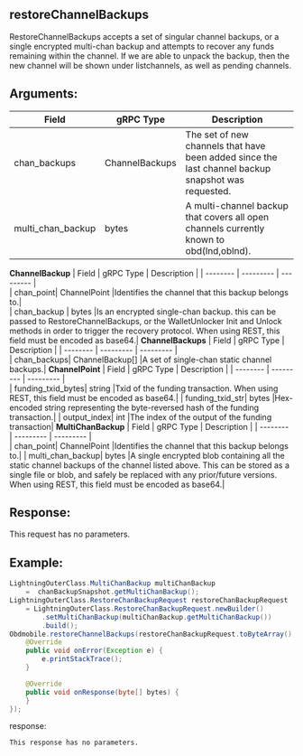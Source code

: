 ## restoreChannelBackups 

RestoreChannelBackups accepts a set of singular channel backups, or a single encrypted multi-chan backup and attempts to recover any funds remaining within the channel. If we are able to unpack the backup, then the new channel will be shown under listchannels, as well as pending channels.

## Arguments:
| Field		         |	gRPC Type		|	   Description  |
| -------- 	       |	---------   |    ---------    |  
| chan_backups|	ChannelBackups	    |The set of new channels that have been added since the last channel backup snapshot was requested.|  
| multi_chan_backup  |	bytes	|A multi-channel backup that covers all open channels currently known to obd(lnd,oblnd).|
**ChannelBackup**
| Field		         |	gRPC Type		|	   Description  |
| -------- 	       |	---------   |    ---------    |  
| chan_point|	ChannelPoint	    |Identifies the channel that this backup belongs to.|  
| chan_backup  |	bytes	|Is an encrypted single-chan backup. this can be passed to RestoreChannelBackups, or the WalletUnlocker Init and Unlock methods in order to trigger the recovery protocol. When using REST, this field must be encoded as base64.|
**ChannelBackups**
| Field		         |	gRPC Type		|	   Description  |
| -------- 	       |	---------   |    ---------    |  
| chan_backups|	ChannelBackup[]	    |A set of single-chan static channel backups.|
**ChannelPoint**
| Field		         |	gRPC Type		|	   Description  |
| -------- 	       |	---------   |    ---------    |  
| funding_txid_bytes|	string    |Txid of the funding transaction. When using REST, this field must be encoded as base64.|
| funding_txid_str|	bytes    |Hex-encoded string representing the byte-reversed hash of the funding transaction.|
| output_index|	int    |The index of the output of the funding transaction|
**MultiChanBackup**
| Field		         |	gRPC Type		|	   Description  |
| -------- 	       |	---------   |    ---------    |  
| chan_point|	ChannelPoint    |Identifies the channel that this backup belongs to.|
| multi_chan_backup|	bytes    |A single encrypted blob containing all the static channel backups of the channel listed above. This can be stored as a single file or blob, and safely be replaced with any prior/future versions. When using REST, this field must be encoded as base64.|  


## Response:
This request has no parameters.

## Example:

<!--
java code example
-->

```java
LightningOuterClass.MultiChanBackup multiChanBackup 
    =  chanBackupSnapshot.getMultiChanBackup();
LightningOuterClass.RestoreChanBackupRequest restoreChanBackupRequest 
    = LightningOuterClass.RestoreChanBackupRequest.newBuilder()
        .setMultiChanBackup(multiChanBackup.getMultiChanBackup())
        .build();
Obdmobile.restoreChannelBackups(restoreChanBackupRequest.toByteArray(), new Callback() {
    @Override
    public void onError(Exception e) {
        e.printStackTrace();
    }

    @Override
    public void onResponse(byte[] bytes) {
    }
});
```

<!--
下面放例子的返回结果 
-->
response:
```
This response has no parameters.
```


